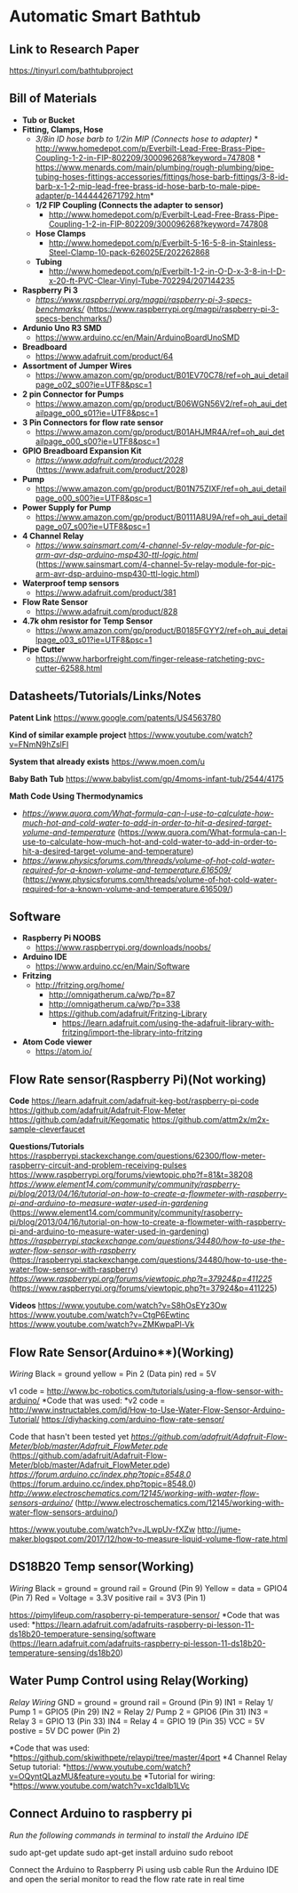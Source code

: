 # Automatic Smart Bathtub
## Link to Research Paper
https://tinyurl.com/bathtubproject



## Bill of Materials

* **Tub or Bucket**
* **Fitting, Clamps, Hose** 
    * *3/8in ID hose barb to 1/2in MIP (Connects hose to adapter)*
            * http://www.homedepot.com/p/Everbilt-Lead-Free-Brass-Pipe-Coupling-1-2-in-FIP-802209/300096268?keyword=747808
            * https://www.menards.com/main/plumbing/rough-plumbing/pipe-tubing-hoses-fittings-accessories/fittings/hose-barb-fittings/3-8-id-barb-x-1-2-mip-lead-free-brass-id-hose-barb-to-male-pipe-adapter/p-1444442671792.htm*
    * **1/2 FIP Coupling (Connects the adapter to sensor)**
        * http://www.homedepot.com/p/Everbilt-Lead-Free-Brass-Pipe-Coupling-1-2-in-FIP-802209/300096268?keyword=747808
    * **Hose Clamps**
        * http://www.homedepot.com/p/Everbilt-5-16-5-8-in-Stainless-Steel-Clamp-10-pack-626025E/202262868
    * **Tubing**
        * http://www.homedepot.com/p/Everbilt-1-2-in-O-D-x-3-8-in-I-D-x-20-ft-PVC-Clear-Vinyl-Tube-702294/207144235
* **Raspberry Pi 3**
    * _https://www.raspberrypi.org/magpi/raspberry-pi-3-specs-benchmarks/_ (https://www.raspberrypi.org/magpi/raspberry-pi-3-specs-benchmarks/)
* **Ardunio Uno R3 SMD**
    * https://www.arduino.cc/en/Main/ArduinoBoardUnoSMD
* **Breadboard**
    * https://www.adafruit.com/product/64
* **Assortment of Jumper Wires**
    * https://www.amazon.com/gp/product/B01EV70C78/ref=oh_aui_detailpage_o02_s00?ie=UTF8&psc=1
* **2 pin Connector for Pumps**
    * https://www.amazon.com/gp/product/B06WGN56V2/ref=oh_aui_detailpage_o00_s01?ie=UTF8&psc=1
* **3 Pin Connectors for flow rate sensor**
    * https://www.amazon.com/gp/product/B01AHJMR4A/ref=oh_aui_detailpage_o00_s00?ie=UTF8&psc=1
* **GPIO Breadboard Expansion Kit**
    * _https://www.adafruit.com/product/2028_ (https://www.adafruit.com/product/2028)
* **Pump**
    * https://www.amazon.com/gp/product/B01N75ZIXF/ref=oh_aui_detailpage_o00_s00?ie=UTF8&psc=1
* **Power Supply for Pump**
    * https://www.amazon.com/gp/product/B0111A8U9A/ref=oh_aui_detailpage_o07_s00?ie=UTF8&psc=1
* **4 Channel Relay**
    * _https://www.sainsmart.com/4-channel-5v-relay-module-for-pic-arm-avr-dsp-arduino-msp430-ttl-logic.html_ (https://www.sainsmart.com/4-channel-5v-relay-module-for-pic-arm-avr-dsp-arduino-msp430-ttl-logic.html)
* **Waterproof temp sensors**
    * https://www.adafruit.com/product/381
* **Flow Rate Sensor**
    * https://www.adafruit.com/product/828
* **4.7k ohm resistor for Temp Sensor**
    * https://www.amazon.com/gp/product/B0185FGYY2/ref=oh_aui_detailpage_o03_s01?ie=UTF8&psc=1
* **Pipe Cutter**
    * https://www.harborfreight.com/finger-release-ratcheting-pvc-cutter-62588.html


## Datasheets/Tutorials/Links/Notes

**Patent Link**
https://www.google.com/patents/US4563780

**Kind of similar example project**
https://www.youtube.com/watch?v=FNmN9hZslFI

**System that already exists**
https://www.moen.com/u

**Baby Bath Tub**
https://www.babylist.com/gp/4moms-infant-tub/2544/4175

**Math Code Using Thermodynamics**

* _https://www.quora.com/What-formula-can-I-use-to-calculate-how-much-hot-and-cold-water-to-add-in-order-to-hit-a-desired-target-volume-and-temperature_ (https://www.quora.com/What-formula-can-I-use-to-calculate-how-much-hot-and-cold-water-to-add-in-order-to-hit-a-desired-target-volume-and-temperature)
* _https://www.physicsforums.com/threads/volume-of-hot-cold-water-required-for-a-known-volume-and-temperature.616509/_ (https://www.physicsforums.com/threads/volume-of-hot-cold-water-required-for-a-known-volume-and-temperature.616509/)

## Software

* **Raspberry Pi NOOBS**
    * https://www.raspberrypi.org/downloads/noobs/
* **Arduino IDE**
    * https://www.arduino.cc/en/Main/Software
* **Fritzing**
    * http://fritzing.org/home/
        * http://omnigatherum.ca/wp/?p=87
        * http://omnigatherum.ca/wp/?p=338
        * https://github.com/adafruit/Fritzing-Library
            * https://learn.adafruit.com/using-the-adafruit-library-with-fritzing/import-the-library-into-fritzing
* **Atom Code viewer**
    * https://atom.io/

## Flow Rate sensor(Raspberry Pi)(Not working)

**Code**
https://learn.adafruit.com/adafruit-keg-bot/raspberry-pi-code
https://github.com/adafruit/Adafruit-Flow-Meter
https://github.com/adafruit/Kegomatic
https://github.com/attm2x/m2x-sample-cleverfaucet

**Questions/Tutorials**
https://raspberrypi.stackexchange.com/questions/62300/flow-meter-raspberry-circuit-and-problem-receiving-pulses
https://www.raspberrypi.org/forums/viewtopic.php?f=81&t=38208
_https://www.element14.com/community/community/raspberry-pi/blog/2013/04/16/tutorial-on-how-to-create-a-flowmeter-with-raspberry-pi-and-arduino-to-measure-water-used-in-gardening_ (https://www.element14.com/community/community/raspberry-pi/blog/2013/04/16/tutorial-on-how-to-create-a-flowmeter-with-raspberry-pi-and-arduino-to-measure-water-used-in-gardening)
_https://raspberrypi.stackexchange.com/questions/34480/how-to-use-the-water-flow-sensor-with-raspberry_ (https://raspberrypi.stackexchange.com/questions/34480/how-to-use-the-water-flow-sensor-with-raspberry)
_https://www.raspberrypi.org/forums/viewtopic.php?t=37924&p=411225_ (https://www.raspberrypi.org/forums/viewtopic.php?t=37924&p=411225)

**Videos**
https://www.youtube.com/watch?v=S8hOsEYz3Ow
https://www.youtube.com/watch?v=CtgP6Ewtinc
https://www.youtube.com/watch?v=ZMKwpaPl-Vk

## Flow Rate Sensor(Arduino**)(Working)

_Wiring_
Black = ground
yellow = Pin 2 (Data pin)
red = 5V

v1 code = http://www.bc-robotics.com/tutorials/using-a-flow-sensor-with-arduino/
*Code that was used: *v2 code = http://www.instructables.com/id/How-to-Use-Water-Flow-Sensor-Arduino-Tutorial/
https://diyhacking.com/arduino-flow-rate-sensor/

Code that hasn't been tested yet
_https://github.com/adafruit/Adafruit-Flow-Meter/blob/master/Adafruit_FlowMeter.pde_ (https://github.com/adafruit/Adafruit-Flow-Meter/blob/master/Adafruit_FlowMeter.pde)
_https://forum.arduino.cc/index.php?topic=8548.0_ (https://forum.arduino.cc/index.php?topic=8548.0)
_http://www.electroschematics.com/12145/working-with-water-flow-sensors-arduino/_ (http://www.electroschematics.com/12145/working-with-water-flow-sensors-arduino/)

https://www.youtube.com/watch?v=JLwpUv-fXZw
http://jume-maker.blogspot.com/2017/12/how-to-measure-liquid-volume-flow-rate.html 

## DS18B20 Temp sensor(Working)

_Wiring_
Black = ground = ground rail = Ground (Pin 9)
Yellow = data = GPIO4 (Pin 7)
Red = Voltage = 3.3V positive rail = 3V3 (Pin 1)

https://pimylifeup.com/raspberry-pi-temperature-sensor/
*Code that was used: *https://learn.adafruit.com/adafruits-raspberry-pi-lesson-11-ds18b20-temperature-sensing/software (https://learn.adafruit.com/adafruits-raspberry-pi-lesson-11-ds18b20-temperature-sensing/ds18b20)

## Water Pump Control using Relay(Working)

_Relay Wiring_
GND = ground = ground rail = Ground (Pin 9)
IN1 = Relay 1/ Pump 1 = GPIO5 (Pin 29)
IN2 = Relay 2/ Pump 2 = GPIO6 (Pin 31)
IN3 = Relay 3 = GPIO 13 (Pin 33)
IN4 = Relay 4 = GPIO 19 (Pin 35)
VCC = 5V postive = 5V DC power (Pin 2)

*Code that was used:  *https://github.com/skiwithpete/relaypi/tree/master/4port
*4 Channel Relay Setup tutorial: *https://www.youtube.com/watch?v=OQyntQLazMU&feature=youtu.be
*Tutorial for wiring: *https://www.youtube.com/watch?v=xc1daIb1LVc

## Connect Arduino to raspberry pi

*Run the following commands in terminal to install the Arduino IDE*

sudo apt-get update
sudo apt-get install arduino
sudo reboot

Connect the Arduino to Raspberry Pi using usb cable
Run the Arduino IDE and open the serial monitor to read the flow rate rate in real time
